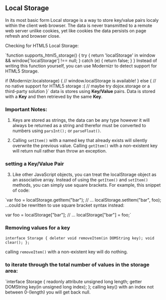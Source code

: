 ## Local Storage 
In its most basic form Local storage is a way to store key/value pairs localy within the client web browser. The data is never transmitted to a remote web server unlike cookies, yet like cookies the data persists on page refresh and browser close. 

Checking for HTML5 Local Storage:

`function supports_html5_storage() {
  try {
    return 'localStorage' in window && window['localStorage'] !== null;
  } catch (e) {
    return false;
  }
}
Instead of writing this function yourself, you can use Modernizr to detect support for HTML5 Storage.

if (Modernizr.localstorage) {
  // window.localStorage is available!
} else {
  // no native support for HTML5 storage :(
  // maybe try dojox.storage or a third-party solution
}`
data is stores using **Key/Value** pairs. Data is stored with a **Key** and then retrieved by the same **Key**. 

### Important Notes: 

1. Keys are stored as strings, the data can be any type however it will always be returned as a string and therefor must be converted to numbers using `parsInt();` or `parseFloat()`. 

2. Calling `setItem()` with a named key that already exists will silently overwrite the previous value. Calling `getItem()` with a non-existent key will return null rather than throw an exception.


### setting a Key/Value Pair

3. Like other JavaScript objects, you can treat the localStorage object as an associative array. Instead of using the `getItem()` and `setItem()` methods, you can simply use square brackets. For example, this snippet of code:

`var foo = localStorage.getItem("bar");
// ...
localStorage.setItem("bar", foo);
…could be rewritten to use square bracket syntax instead:

var foo = localStorage["bar"];
// ...
localStorage["bar"] = foo;`

### Removing values for a key

`interface Storage {
  deleter void removeItem(in DOMString key);
  void clear();
};`

calling `removeItem()` with a non-existent key will do nothing. 

### to iterate through the total number of values in the storage area:
   
   `interface Storage {
     readonly attribute unsigned long length;
     getter DOMString key(in unsigned long index);
   };
   calling key() with an index not between 0-(length) you will get back null.

